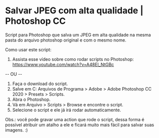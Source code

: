 # Salvar JPEG com alta qualidade | Photoshop CC

Script para Photoshop que salva um JPEG em alta qualidade na mesma pasta do arquivo photoshop original e com o mesmo nome.

Como usar este script:

1. Assista esse vídeo sobre como rodar scripts no Photoshop: https://www.youtube.com/watch?v=A48El_NtGBc

-- OU --

1. Faça o download do script. 
2. Salve em C: Arquivos de Programa > Adobe > Adobe Photoshop CC 2020 > Presets > Scripts.
3. Abra o Photoshop.
4. Vá em Arquivo > Scripts > Browse e encontre o script.
5. Selecione o script e ele já irá rodar automaticamente.

Obs.: você pode gravar uma action que rode o script, dessa forma é possível atribuir um atalho a ele e ficará muito mais fácil para salvar suas imagens. :)
